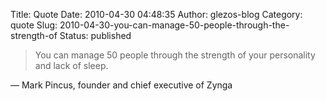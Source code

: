 Title: Quote
Date: 2010-04-30 04:48:35
Author: glezos-blog
Category: quote
Slug: 2010-04-30-you-can-manage-50-people-through-the-strength-of
Status: published

> You can manage 50 people through the strength of your personality and lack of sleep. 

&mdash; Mark Pincus, founder and chief executive of Zynga
